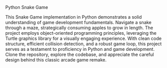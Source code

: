 Python Snake Game

This Snake Game implementation in Python demonstrates a solid understanding of game development fundamentals. Navigate a snake through a maze, strategically consuming apples to grow in length. The project employs object-oriented programming principles, leveraging the Turtle graphics library for a visually engaging experience. With clean code structure, efficient collision detection, and a robust game loop, this project serves as a testament to proficiency in Python and game development. Clone the repository, explore the codebase, and appreciate the careful design behind this classic arcade game remake.
